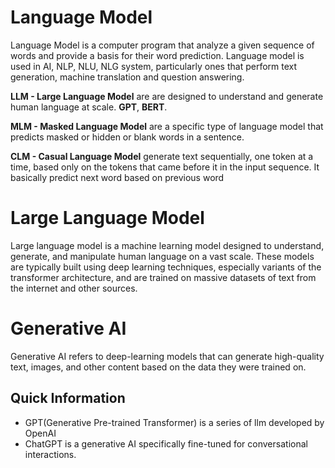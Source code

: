 # Language Model

Language Model is a computer program that analyze a given sequence of words and provide a basis for their word prediction. Language model is used in AI, NLP, NLU, NLG system, particularly ones that perform text generation, machine translation and question answering.

__LLM - Large Language Model__ are are designed to understand and generate human language at scale. **GPT**, **BERT**.

__MLM - Masked Language Model__ are a specific type of language model that predicts masked or hidden or blank words in a sentence.

__CLM - Casual Language Model__ generate text sequentially, one token at a time, based only on the tokens that came before it in the input sequence. It basically predict next word based on previous word

# Large Language Model
Large language model is a machine learning model designed to understand, generate, and manipulate human language on a vast scale. These models are typically built using deep learning techniques, especially variants of the transformer architecture, and are trained on massive datasets of text from the internet and other sources.

# Generative AI
Generative AI refers to deep-learning models that can generate high-quality text, images, and other content based on the data they were trained on.

## Quick Information
- GPT(Generative Pre-trained Transformer) is a series of llm developed by OpenAI
- ChatGPT is a generative AI specifically fine-tuned for conversational interactions.